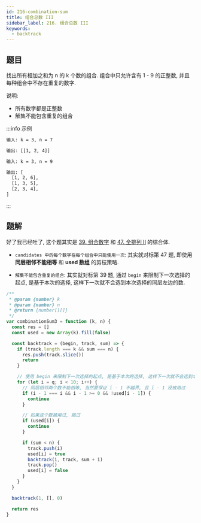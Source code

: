 ```yaml
---
id: 216-combination-sum
title: 组合总数 III
sidebar_label: 216. 组合总数 III
keywords:
  - backtrack
---
```


## 题目

找出所有相加之和为 n 的 k 个数的组合. 组合中只允许含有 1 - 9 的正整数, 并且每种组合中不存在重复的数字.

说明:

- 所有数字都是正整数
- 解集不能包含重复的组合

:::info 示例

```bash
输入: k = 3, n = 7

输出: [[1, 2, 4]]
```

```bash
输入: k = 3, n = 9

输出: [
  [1, 2, 6],
  [1, 3, 5],
  [2, 3, 4],
]
```

:::

## 题解

好了我已经吐了, 这个题其实是 [39. 组合数字](/leetcode/medium/39-combination-sum) 和 [47. 全排列 II](/leetcode/medium/47-permute) 的综合体.

- `candidates 中的每个数字在每个组合中只能使用一次`: 其实就对标第 47 题, 即使用 **同层相邻不能相等** 和 **used 数组** 的剪枝策略.

- `解集不能包含重复的组合`: 其实就对标第 39 题, 通过 `begin` 来限制下一次选择的起点, 是基于本次的选择, 这样下一次就不会选到本次选择的同层左边的数.

```js
/**
 * @param {number} k
 * @param {number} n
 * @return {number[][]}
 */
var combinationSum3 = function (k, n) {
  const res = []
  const used = new Array(k).fill(false)

  const backtrack = (begin, track, sum) => {
    if (track.length === k && sum === n) {
      res.push(track.slice())
      return
    }

    // 使用 begin 来限制下一次选择的起点, 是基于本次的选择, 这样下一次就不会选到本次选择的同层左边的数.
    for (let i = q; i < 10; i++) {
      // 同层相邻两个数不能相等, 当然要保证 i - 1 不越界, 且 i - 1 没被用过
      if (i - 1 === i && i - 1 >= 0 && !used[i - 1]) {
        continue
      }

      // 如果这个数被用过, 跳过
      if (used[i]) {
        continue
      }

      if (sum < n) {
        track.push(i)
        used[i] = true
        backtrack(i, track, sum + i)
        track.pop()
        used[i] = false
      }
    }
  }

  backtrack(1, [], 0)

  return res
}
```
